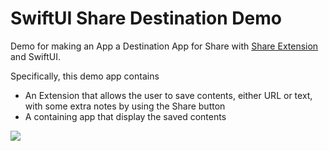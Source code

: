 
# SwiftUI Share Destination Demo
Demo for making an App a Destination App for Share with [Share Extension](https://developer.apple.com/library/archive/documentation/General/Conceptual/ExtensibilityPG/Share.html#//apple_ref/doc/uid/TP40014214-CH12-SW1) and SwiftUI.

Specifically, this demo app contains
- An Extension that allows the user to save contents, either URL or text, with some extra notes by using the Share button
- A containing app that display the saved contents


![](demo.gif)
